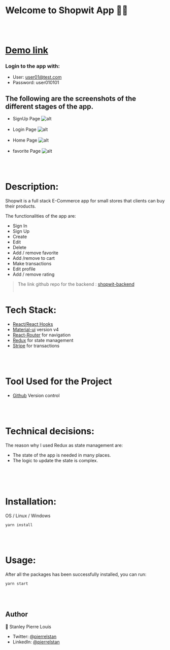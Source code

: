 # Welcome to Shopwit App 👋🏾
\
&nbsp;

# [Demo link ](https://pierrelstan.github.io/shopwitapp-frontend/#/shopwitapp-frontend/)

### Login to the app with:
- User: user01@test.com
- Password: user010101
## The following are the screenshots of the different stages of the app.

- SignUp Page
![alt](https://res.cloudinary.com/stanley/image/upload/v1638297322/RegisterPage_b325jv.png)
\
&nbsp;
- Login Page
![alt](https://res.cloudinary.com/stanley/image/upload/v1638297128/LoginPage_cohskx.png)
\
&nbsp;
- Home Page
![alt](https://res.cloudinary.com/stanley/image/upload/v1638297240/AuthHomePage_jiwsrf.png)
\
&nbsp;
- favorite Page
![alt](https://res.cloudinary.com/stanley/image/upload/v1638297184/FavoritesPage_adrwnb.png)

\
&nbsp;
# Description:
Shopwit is a full stack E-Commerce app for small stores that clients can buy their products.

The functionalities of the app are:
- Sign In
- Sign Up
- Create
- Edit
- Delete
- Add / remove favorite
- Add /remove to cart
- Make transactions
- Edit profile
- Add / remove rating

> The link github repo for the backend : [shopwit-backend](https://github.com/pierrelstan/shopwit-backend)
\
&nbsp;
# Tech Stack:
- [React/React Hooks](https://reactjs.org/
)
- [Material-ui](https://mui.com/) version v4
- [React-Router](https://v5.reactrouter.com/web/guides/quick-start) for navigation
- [Redux](https://redux.js.org/) for state management
- [Stripe](https://stripe.com/) for transactions

\
&nbsp;
# Tool Used for the Project
- [Github](https://github.com) Version control

\
&nbsp;

# Technical decisions:
The reason why I used Redux as state management are:

-  The state of the app is needed in many places.
-   The logic to update the state is complex.
\
&nbsp;

\
&nbsp;
# Installation:
OS / Linux / Windows

`yarn install`

\
&nbsp;

# Usage:
After all the packages has been successfully installed, you can run:

 `yarn start`

\
&nbsp;

## Author
👤 Stanley Pierre Louis

- Twitter: [@pierrelstan](https://twitter.com/pierrelStan)
- LinkedIn: [@pierrelstan](https://linkedin.com/in/pierre-louis-stanley-930110133)
